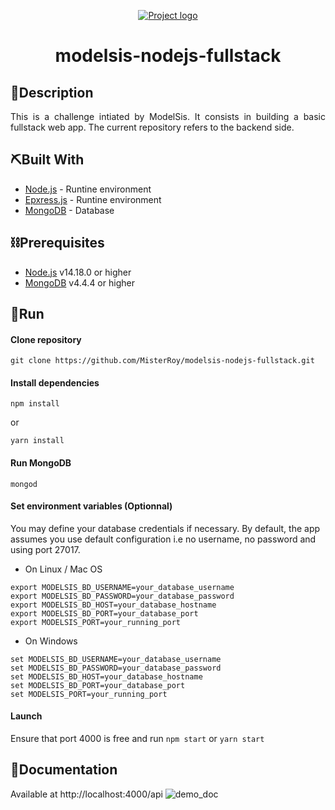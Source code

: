 <p align="center">
  <a href="" rel="noopener">
 <img src="https://media-exp1.licdn.com/dms/image/C4E1BAQHwwdz5qaR5GQ/company-background_10000/0/1561019598407?e=2159024400&v=beta&t=5nopk-NOQXVygl5k1yOR_6DXHnvePwjlnlEatUWsn9Q" alt="Project logo"></a>
</p>
<h1 align="center">modelsis-nodejs-fullstack</h1>

## 🏁Description

<div style="text-align: justify">This is a challenge intiated by ModelSis.
It consists in building a basic fullstack web app.
The current repository refers to the backend side.</div>


## ⛏️Built With

- [Node.js](https://nodejs.org/) - Runtine environment
- [Epxress.js](https://expressjs.com/) - Runtine environment
- [MongoDB](https://www.mongodb.com/) - Database


## ⛓️Prerequisites

- [Node.js](https://nodejs.org/) v14.18.0 or higher
- [MongoDB](https://www.mongodb.com/) v4.4.4 or higher

## 🚀Run

#### Clone repository
```
git clone https://github.com/MisterRoy/modelsis-nodejs-fullstack.git
```

#### Install dependencies
```
npm install
```
or
```
yarn install
```

#### Run MongoDB
```
mongod
```

#### Set environment variables (Optionnal)
You may define your database credentials if necessary. By default, the app assumes you use default configuration i.e no username, no password and using port 27017.
- On Linux / Mac OS
```
export MODELSIS_BD_USERNAME=your_database_username
export MODELSIS_BD_PASSWORD=your_database_password
export MODELSIS_BD_HOST=your_database_hostname
export MODELSIS_BD_PORT=your_database_port
export MODELSIS_PORT=your_running_port
```

- On Windows
```
set MODELSIS_BD_USERNAME=your_database_username
set MODELSIS_BD_PASSWORD=your_database_password
set MODELSIS_BD_HOST=your_database_hostname
set MODELSIS_BD_PORT=your_database_port
set MODELSIS_PORT=your_running_port
```
#### Launch
Ensure that port 4000 is free and run
```npm start``` or ```yarn start```

## 📙Documentation
Available at http://localhost:4000/api
![demo_doc](demo_doc.png)
